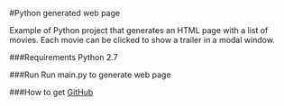 #Python generated web page

Example of Python project that generates an HTML page with a list of movies. Each movie can be clicked to show a trailer in a modal window.

###Requirements
Python 2.7

###Run
Run main.py to generate web page

###How to get
[GitHub](https://github.com/nmiguelmoura/pythonMovies)